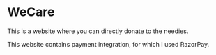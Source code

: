 # WeCare
This is a website where you can directly donate to the needies.

This website contains payment integration, for which I used RazorPay.
